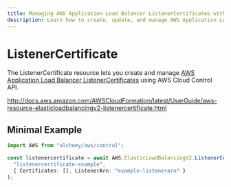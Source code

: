 ```yaml
---
title: Managing AWS Application Load Balancer ListenerCertificates with Alchemy
description: Learn how to create, update, and manage AWS Application Load Balancer ListenerCertificates using Alchemy Cloud Control.
---
```


# ListenerCertificate

The ListenerCertificate resource lets you create and manage [AWS Application Load Balancer ListenerCertificates](https://docs.aws.amazon.com/elasticloadbalancing/latest/userguide/) using AWS Cloud Control API.

http://docs.aws.amazon.com/AWSCloudFormation/latest/UserGuide/aws-resource-elasticloadbalancingv2-listenercertificate.html

## Minimal Example

```ts
import AWS from "alchemy/aws/control";

const listenercertificate = await AWS.ElasticLoadBalancingV2.ListenerCertificate(
  "listenercertificate-example",
  { Certificates: [], ListenerArn: "example-listenerarn" }
);
```

